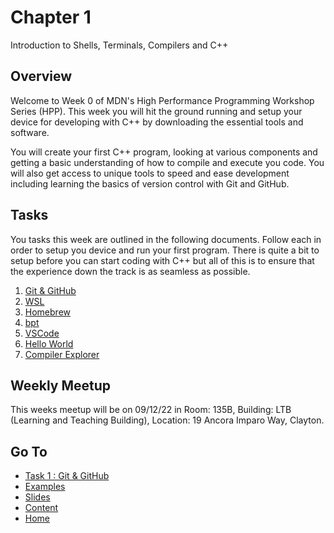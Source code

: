 # Chapter 1

Introduction to Shells, Terminals, Compilers and C++

## Overview

Welcome to Week 0 of MDN's High Performance Programming Workshop Series (HPP). This week you will hit the ground running and setup your device for developing with C++ by downloading the essential tools and software.

You will create your first C++ program, looking at various components and getting a basic understanding of how to compile and execute you code. You will also get access to unique tools to speed and ease development including learning the basics of version control with Git and GitHub.

## Tasks

You tasks this week are outlined in the following documents. Follow each in order to setup you device and run your first program. There is quite a bit to setup before you can start coding with C++ but all of this is to ensure that the experience down the track is as seamless as possible.

1. [Git & GitHub](/content/chapter1/tasks/github.md)
2. [WSL](/content/chapter1/tasks/wsl.md)
3. [Homebrew](/content/chapter1/tasks/homebrew.md)
4. [bpt](/content/chapter1/tasks/bpt.md)
5. [VSCode](/content/chapter1/tasks/vscode.md)
6. [Hello World](/content/chapter1/tasks/helloworld.md)
7. [Compiler Explorer](/content/chapter1/tasks/godbolt.md)

## Weekly Meetup

This weeks meetup will be on 09/12/22 in Room: 135B, Building: LTB (Learning and Teaching Building), Location: 19 Ancora Imparo Way, Clayton.

## Go To

- [Task 1 : Git & GitHub](/content/chapter1/tasks/github.md)
- [Examples](/content/chapter1/examples/README.md)
- [Slides](/content/chapter1/slides/README.md)
- [Content](/content/README.md)
- [Home](/README.md)
